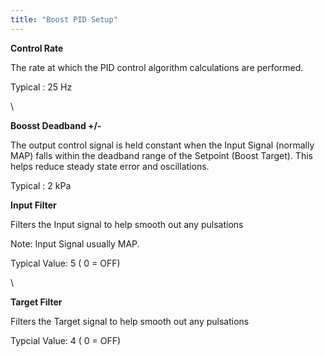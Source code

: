```yaml
---
title: "Boost PID Setup"
---
```


**Control Rate**


The rate at which the PID control algorithm calculations are performed.


Typical : 25 Hz

\

**Boosst Deadband +/-**


The output control signal is held constant when the Input Signal (normally MAP) falls within the deadband range of the Setpoint (Boost Target). This helps reduce steady state error and oscillations.


Typical : 2 kPa


**Input Filter**


Filters the Input signal to help smooth out any pulsations


Note: Input Signal usually MAP.


Typical Value: 5 ( 0 = OFF)

\

**Target Filter**


Filters the Target signal to help smooth out any pulsations


Typcial Value: 4 ( 0 = OFF)



